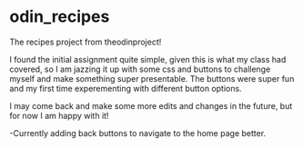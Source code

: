 # odin_recipes
The recipes project from theodinproject!

I found the initial assignment quite simple, given this is what my class had covered, so I am jazzing it up with some css and buttons to challenge myself and make something super presentable. The buttons were super fun and my first time experementing with different button options.

I may come back and make some more edits and changes in the future, but for now I am happy with it!

-Currently adding back buttons to navigate to the home page better.